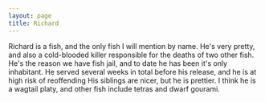 ```yaml
---
layout: page
title: Richard
---
```

Richard is a fish, and the only fish I will mention by name.
He's very pretty, and also a cold-blooded killer responsible for the deaths of two other fish.
He's the reason we have fish jail, and to date he has been it's only inhabitant. He served several weeks in total before his release, and he is at high risk of reoffending
His siblings are nicer, but he is prettier.
I think he is a wagtail platy, and other fish include tetras and dwarf gourami.
